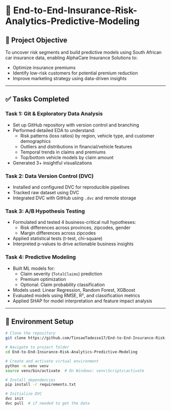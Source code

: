 # 🧠 End-to-End-Insurance-Risk-Analytics-Predictive-Modeling

## 🎯 Project Objective

To uncover risk segments and build predictive models using South African car insurance data, enabling AlphaCare Insurance Solutions to:
- Optimize insurance premiums
- Identify low-risk customers for potential premium reduction
- Improve marketing strategy using data-driven insights

---

## ✅ Tasks Completed

### Task 1: Git & Exploratory Data Analysis
- Set up GitHub repository with version control and branching
- Performed detailed EDA to understand:
  - Risk patterns (loss ratios) by region, vehicle type, and customer demographics
  - Outliers and distributions in financial/vehicle features
  - Temporal trends in claims and premiums
  - Top/bottom vehicle models by claim amount
- Generated 3+ insightful visualizations

### Task 2: Data Version Control (DVC)
- Installed and configured DVC for reproducible pipelines
- Tracked raw dataset using DVC
- Integrated DVC with GitHub using `.dvc` and remote storage

### Task 3: A/B Hypothesis Testing
- Formulated and tested 4 business-critical null hypotheses:
  - Risk differences across provinces, zipcodes, gender
  - Margin differences across zipcodes
- Applied statistical tests (t-test, chi-square)
- Interpreted p-values to drive actionable business insights

### Task 4: Predictive Modeling
- Built ML models for:
  - Claim severity (`TotalClaims`) prediction
  - Premium optimization
  - Optional: Claim probability classification
- Models used: Linear Regression, Random Forest, XGBoost
- Evaluated models using RMSE, R², and classification metrics
- Applied SHAP for model interpretation and feature impact analysis

---

## 🧪 Environment Setup

```bash
# Clone the repository
git clone https://github.com/TinsaeTadesse17/End-to-End-Insurance-Risk-Analytics-Predictive-Modeling.git

# Navigate to project folder
cd End-to-End-Insurance-Risk-Analytics-Predictive-Modeling

# Create and activate virtual environment
python -m venv venv
source venv/bin/activate  # On Windows: venv\Scripts\activate

# Install dependencies
pip install -r requirements.txt

# Initialize DVC
dvc init
dvc pull  # if needed to get the data
